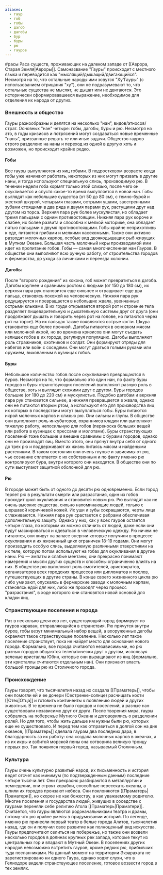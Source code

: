 ```yaml
---
aliases:
  - гаур
  - гоб
  - гобы
  - дагоб
  - дагобы
  - бур
  - буры
  - рю
  - гауров
---
```

#расы 
Раса существ, проживающих на далеком западе от [[Аврора, Старая Земля|Авроры]]. Самоназвание "Гауры" происходит с местного языка и переводится как "мыслящий/дышащий/двигающийся". Несмотря на то, что остальные народы ими зовутся "Ху'Гауры" (с использованием отрицания "ху"), они не подразумевают то, что остальные существа не мыслят, не дышат или не двигаются. Это исторически сформировавшееся выражение, необходимое для отделения их народа от других.

### Внешность и общество
Гауры разнообразны и делятся на несколько "нан", видов/этносов/страт. Основных "нан" четыре: гобы, дагобы, буры и рю. Несмотря на это, в годы кризисов и потрясений могут создаваться новые временные "наны", призванные решать те или иные задачи. 
Общество гауров строго разделено на наны и переход из одной в другую хоть и возможен, но происходит крайне редко.

#### Гобы
Все гауры вылупляются из яиц гобами. В подростковом возрасте когда гобы уже начинают работать, некоторых из них могут призвать в другие наны, и тогда используют специальную слизь, производимую рю. В течении недели гоба кормят только этой слизью, после чего он окукливается и спустя какое-то время вылупляется в новой нан.
Гобы выглядят как небольшие существа (от 50 до 80 см), с темно-бурой и жесткой шкурой, четырьмя глазами, острыми ушами, заостренными зубами стоящими в два ряда и двумя парами рук, растущими друг над другом из торса. Верхняя пара рук более мускулистая, но обладает тремя пальцами с одним противостоящим. Нижняя пара рук короче и слабее, но более развита и способна к мелкой моторике, она обладает пятью пальцами с двумя противостоящими.
Гобы крайне неприхотливы к еде, питаются грибами и мелкими насекомыми. Также они активно разводят молочных карпов, особые вид двоякодышащих рыб живущих в Мутном Океане. Большая часть молочный икры производимой ими идет на пропитание гобов.
Гобы — самая многочисленная нан Гауров. В обществе они выполняют всю ручную работу, от строительства городов и фермерства, до ухода за личинками и переезда колонии.

#### Дагобы
После "второго рождения" из кокона, гоб может превратиться в дагоба. Дагобы крупнее и сравнимы ростом с людьми (от 150 до 180 см), их верхняя пара рук становится еще сильнее и отращивает еще два пальца, становясь похожей на человеческую. Нижняя пара рук редуцируется и превращается в небольшие жвала, увенчанные острыми клыками. В их груди открывается второй рот и строение тела разделяет пищеварительную и дыхательную системы друг от друга (они продолжают дышать и говорить через рот на голове, но питаются через рот на торсе). На их пальцах также появляются острые когти. Шкура становится еще более прочной.
Дагобы питаются в основном мясом или молочной икрой, но во времена кризисов они могут съедать излишек гобов в их городе, регулируя популяцию.
Дагобы выполняют роль стражников, охотников и солдат. Они формируют отряды для набегов или войн с соседями. Они могут драться голыми руками или оружием, выкованным в кузницах гобов.

#### Буры
Небольшое количество гобов после окукливания превращаются в буров. Несмотря на то, что формально это один нан, по факту буры городов и буры странствующих поселений выполняют разную роль в обществе, хоть и выглядят схожими друг с другом.
Буры городов большие (от 180 до 220 см) и мускулистые. Подобно дагобам и верхняя пара рук становится сильнее, а нижняя превращается в жвала, однако они не питаются вторым ртом, а используют его для производства яиц их которых в последствии могут вылупляться гобы. 
Буры питаются икрой молочных карпов и слизью рю. Они сильны и глупы. В обществе они выполняют роль инкубаторов, охранников кладки или выполняют тяжелую работу, непосильную для гобов (переноска больших вещей или работа в кузницах с прессами и молотами).
Буры странствующих поселений тоже большие и внешне сравнимы с бурами городов, однако они не производят яиц. Вместо этого, они прячут внутри себя от одного до трех рю и поддерживают их жизнь питаясь мясом и найдеными растениями. В таком состоянии они очень глупые и зависимы от рю, чье сознание сплетается с их собственным и по факту именно рю контролируют бура, внутри которого они находятся. В обществе они по сути выступают защитной оболочкой для рю.

#### Рю
В городе может быть от одного до десяти рю одновременно. Если город теряет рю в результати смерти или разрастания, один из гобов проходит цикл окукливания и становится новым рю.
Рю выглядят как не очень высокие существа, сильно напоминающие людей, только с шершавой коричневой кожей. Их уши и зубы сокращаются, черты лица сглаживаются. Нижняя пара рук срастается с ребрами обеспечивая дополнительную защиту. Однако у них, как у всех гауров остается четыре глаза, по которым их можно отличить от людей, даже если они будут маскироваться и одеваться в человеческую одежду.
Рю ничем не питаются, они живут на запасе энергии которые получили в процессе окукливания и их жизненный цикл ограничен 18-19 годами. Они могут производить особую слизь, выделяемую различными отверстиями на их теле, которую потом используют на гобах для окукливания в другие наны.
Рю — эмпаты и слабые ментаны, они прекрасно понимают намерения и мысли других существ и способны ограниченно влиять на них.
В обществе рю выполняют роль смотителей, аристократов, организаторов всех городских процессов или дипломатов и послов, путешествующих в другие страны.
В конце своего жизненного цикла рю либо умирают, опускаясь в фермерские заводи к молочным карпам, становясь едой для них, либо же проходят через процесс "разрастания", в ходе которого они становятся новой основой для кладки яиц.

### Странствующие поселения и города
Раз в несколько десятков лет, существующий город формирует из гауров караван, отправляющийся в странствия. Рю прячутся внутри буров, гобы везут минимальный набор вещей, а вооруженные дагобы охраняют такое странствующее поселение. Несколько лет такое поселение странствует, пока не найдет место для основания нового города.
Формально, все города считаются независимыми, но рю разных городов общаются телепатически друг с другом, используя зеленые кристаллы Юбин, которые они выращивают из яиц (формально, эти кристаллы считаются отдельным нан). Они признают власть большой троицы рю из Столичного города.

### Происхождение
Гауры говорят, что тысячелетия назад их создала [[Праматерь]], чтобы они помогли ей и ее дочери (Сестренке-солнце) расчищать кости [[Отец|Отца]] и готовить континенты к появлению людей и других животных. В те времена не было городов и поселений, а разные нан существовали независимо друг от друга. После творения мира, гауры собрались на побережье Мутного Океана и договорились о разделении ролей. Но для того, чтобы жить дальше им нужны были рю, которых еще не существовало. И перед тем как отправиться в долгой сон на дне океанов, [[Праматерь]] сделала гаурам два последних дара, в благодарность за их работу: она создала молочных карпов в океанах, а из их икры и взбитой морской пены она сотворила великую троицу первых рю. Так появился первый город, называемый Столичным.

### Культура
Гауры очень культурно развитый народ, их письменность и история ведет отсчет как минимум (по подтвержденным данным) последние четыре тысячи лет. Они прекрасно разбираются в металлургии и земледелии, они строят корабли, способные пересекать океаны, а шпили их городов пронзают небеса. 
Они поклоняются [[Праматерь|Праматери]], но скорее не как божеству, а как уважаемому родителю. Многие поселения и государства людей, живущих в соседстве с гаурами переняли себе религию Атола [[Праматерь|Праматери]]. 
Считается, что гауры являются родоначальниками театра и драмы, потому что рю крайне умелы в придумывании историй. По легенде, именно рю принесли первый театр в белые города Алитов, тысячелетия назад, где он и получил свое развитие как полноценный вид искусства.
Гауры предпочитают селиться на побережье, но также они возвели несколько городов в долинах крупных рек запада, которые текут из центральных гор и впадают в Мутный Океан.
В поселениях других народов невозможно встретить гауров, кроме редких рю, прибывших туда посланниками. На данный момент на территории Экзарахата не зарегистрировано ни одного Гаура, однако ходят слухи, что в Гелиодоре видели странствующее поселение, готовое возвести город в тех землях.